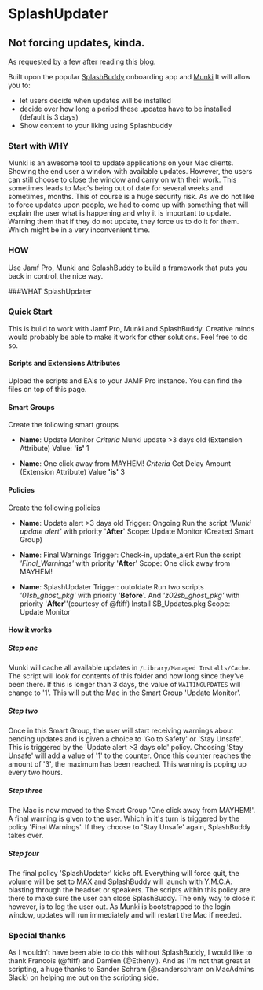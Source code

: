 # SplashUpdater
## Not forcing updates, kinda.
As requested by a few after reading this [blog](https://www.jamf.com/blog/not-forcing-updates-kinda/).

Built upon the popular [SplashBuddy](https://github.com/Shufflepuck/SplashBuddy) onboarding app and [Munki](https://github.com/munki/munki)
It will allow you to:

- let users decide when updates will be installed
- decide over how long a period these updates have to be installed (default is 3 days)
- Show content to your liking using Splashbuddy

### Start with WHY
Munki is an awesome tool to update applications on your Mac clients. Showing the end user a window with available updates.
However, the users can still choose to close the window and carry on with their work. This sometimes leads to Mac's being out of date for several weeks and sometimes, months.
This of course is a huge security risk.
As we do not like to force updates upon people, we had to come up with something that will explain the user what is happening and why it is important to update.
Warning them that if they do not update, they force us to do it for them. Which might be in a very inconvenient time.

### HOW
Use Jamf Pro, Munki and SplashBuddy to build a framework that puts you back in control, the nice way.

###WHAT
SplashUpdater

### Quick Start
This is build to work with Jamf Pro, Munki and SplashBuddy. Creative minds would probably be able to make it work for other solutions. Feel free to do so.

#### Scripts and Extensions Attributes
Upload the scripts and EA's to your JAMF Pro instance.
You can find the files on top of this page.

#### Smart Groups
Create the following smart groups
+ **Name**: Update Monitor
	*Criteria*
	Munki update >3 days old (Extension Attribute)
	Value: **'is'**
	1

+ **Name**: One click away from MAYHEM!
	*Criteria*
	Get Delay Amount (Extension Attribute)
	Value **'is'**
	3

#### Policies
Create the following policies
+ **Name**: Update alert >3 days old
	Trigger: Ongoing
	Run the script *'Munki update alert'* with priority '**After**'
	Scope: Update Monitor (Created Smart Group)

+ **Name**: Final Warnings
  Trigger: Check-in, update_alert
  Run the script *'Final_Warnings'* with priority '**After**'
  Scope: One click away from MAYHEM!

+ **Name**: SplashUpdater
  Trigger: outofdate
  Run two scripts *'01sb_ghost_pkg'* with priority '**Before**'. And *'z02sb_ghost_pkg'* with priority '**After**''(courtesy of @ftiff)
  Install SB_Updates.pkg
  Scope: Update Monitor

#### How it works

##### Step one
Munki will cache all available updates in `/Library/Managed Installs/Cache`.
The script will look for contents of this folder and how long since they've been there.
If this is longer than 3 days, the value of `WAITINGUPDATES` will change to '1'.
This will put the Mac in the Smart Group 'Update Monitor'.

##### Step two
Once in this Smart Group, the user will start receiving warnings about pending updates and is given a choice to 'Go to Safety' or 'Stay Unsafe'. This is triggered by the 'Update alert >3 days old' policy.
Choosing 'Stay Unsafe' will add a value of '1' to the counter. Once this counter reaches the amount of '3', the maximum has been reached.
This warning is poping up every two hours.

##### Step three
The Mac is now moved to the Smart Group 'One click away from MAYHEM!'.
A final warning is given to the user. Which in it's turn is triggered by the policy 'Final Warnings'.
If they choose to 'Stay Unsafe' again, SplashBuddy takes over.

##### Step four
The final policy 'SplashUpdater' kicks off.
Everything will force quit, the volume will be set to MAX and SplashBuddy will launch with Y.M.C.A. blasting through the headset or speakers.
The scripts within this policy are there to make sure the user can close SplashBuddy. The only way to close it however, is to log the user out.
As Munki is bootstrapped to the login window, updates will run immediately and will restart the Mac if needed.

### Special thanks
As I wouldn't have been able to do this without SplashBuddy, I would like to thank Francois (@ftiff) and Damien (@Ethenyl).
And as I'm not that great at scripting, a huge thanks to Sander Schram (@sanderschram on MacAdmins Slack) on helping me out on the scripting side.
